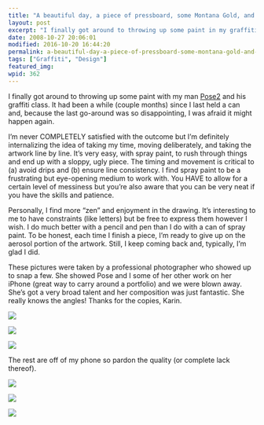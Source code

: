 ```yaml
---
title: "A beautiful day, a piece of pressboard, some Montana Gold, and an illustration"
layout: post
excerpt: "I finally got around to throwing up some paint in my graffiti class. It had been a while since I last held a can and, because the last go-around was so disappointing, I was afraid it might happen again."
date: 2008-10-27 20:06:01
modified: 2016-10-20 16:44:20
permalink: a-beautiful-day-a-piece-of-pressboard-some-montana-gold-and-an-illustration/index.html
tags: ["Graffiti", "Design"]
featured_img:
wpid: 362
---
```



I finally got around to throwing up some paint with my man [Pose2](http://posetwo.com/igetaround) and his graffiti class. It had been a while (couple months) since I last held a can and, because the last go-around was so disappointing, I was afraid it might happen again.

I’m never COMPLETELY satisfied with the outcome but I’m definitely internalizing the idea of taking my time, moving deliberately, and taking the artwork line by line. It’s very easy, with spray paint, to rush through things and end up with a sloppy, ugly piece. The timing and movement is critical to (a) avoid drips and (b) ensure line consistency. I find spray paint to be a frustrating but eye-opening medium to work with. You HAVE to allow for a certain level of messiness but you’re also aware that you can be very neat if you have the skills and patience.

Personally, I find more “zen” and enjoyment in the drawing. It’s interesting to me to have constraints (like letters) but be free to express them however I wish. I do much better with a pencil and pen than I do with a can of spray paint. To be honest, each time I finish a piece, I’m ready to give up on the aerosol portion of the artwork. Still, I keep coming back and, typically, I’m glad I did.

These pictures were taken by a professional photographer who showed up to snap a few. She showed Pose and I some of her other work on her iPhone (great way to carry around a portfolio) and we were blown away. She’s got a very broad talent and her composition was just fantastic. She really knows the angles! Thanks for the copies, Karin.

![](/_images/2008/10/2979173204_60226ab16a_o.jpg)

![](/_images/2008/10/2979173150_2c7ed29448_o.jpg)

![](/_images/2008/10/2978316165_d0e0def297_o.jpg)

The rest are off of my phone so pardon the quality (or complete lack thereof).

![](/_images/2008/10/2979219234_937b737ffe.jpg)

![](/_images/2008/10/2979219064_f2cb501ff2.jpg)

![](/_images/2008/10/2979218960_ccb8f68184.jpg)
